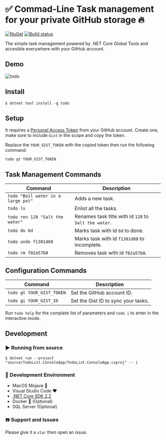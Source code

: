 # :white_check_mark: Commad-Line Task management for your private GitHub storage :fire:
<a href="https://www.nuget.org/packages/todo/" rel="todo">![NuGet](https://buildstats.info/nuget/todo)</a> [![Build status](https://ci.appveyor.com/api/projects/status/so416rowstopr46r/branch/master?svg=true)](https://ci.appveyor.com/project/ivanpaulovich/todo/branch/master)

The simple task management powered by .NET Core Global Tools and accesible everywhere with your GitHub account.

## Demo

![todo](https://github.com/ivanpaulovich/todo/raw/master/todo-v1.gif "todo")

## Install

```
$ dotnet tool install -g todo
```

## Setup

It requires a [Personal Access Token](https://github.com/settings/tokens) from your GitHub account. Create one, make sure to include `Gist` in the scope and copy the token. 

Replace the `YOUR_GIST_TOKEN` with the copied token then run the following command:

```
todo gt YOUR_GIST_TOKEN
```

## Task Management Commands

| Command  |  Description |
|---|---|
| `todo "Boil water in a large pot"`  |  Adds a new task. |
| `todo ls`  |  Enlist all the tasks. |
| `todo ren 128 "Salt the water"` |  Renames task title with id `128` to `Salt the water`. |
| `todo do 6d` | Marks task with id `6d` to done. |
| `todo undo f1381d68` | Marks task with id `f1381d68` to incomplete. |
| `todo rm f02a57b8` | Removes task with id `f02a57b8`. |

## Configuration Commands

| Command  |  Description |
|---|---|
| `todo gt YOUR_GIST_TOKEN` | Set the GitHub account ID. |
| `todo gi YOUR_GIST_ID` | Set the Gist ID to sync your tasks. |

Run `todo help` for the complete list of parameters and `todo i` to enter in the interactive mode.

## Development

### :arrow_forward: Running from source

```
$ dotnet run --project "source/TodoList.ConsoleApp/TodoList.ConsoleApp.csproj" -- i
```

### :checkered_flag: Development Environment

* MacOS Mojave :apple:
* Visual Studio Code :heart:
* [.NET Core SDK 2.2](https://www.microsoft.com/net/download/dotnet-core/2.2)
* Docker :whale: (Optional)
* SQL Server (Optional)

### :telephone: Support and Issues

Please give it a `star` then open an issue.
